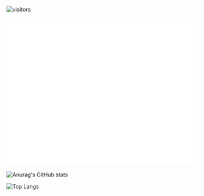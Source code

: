 ![visitors](https://visitor-badge.glitch.me/badge?page_id=zhangdongq&left_color=green&right_color=red)


![Metrics](/github-metrics.svg)

![Anurag's GitHub stats](https://github-readme-stats.vercel.app/api?username=zhangdongq)

![Top Langs](https://github-readme-stats.vercel.app/api/top-langs/?username=zhangdongq)
